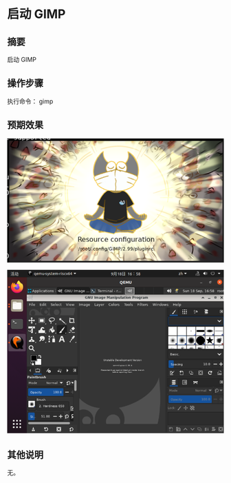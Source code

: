 # 启动 GIMP

## 摘要

启动 GIMP

## 操作步骤

执行命令：
    gimp


## 预期效果

![启动GIMP-2](./img/启动GIMP-2.png)

![启动GIMP-3](./img/启动GIMP-3.png)

## 其他说明

无。
